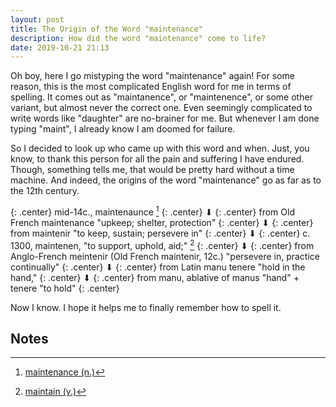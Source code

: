 ```yaml
---
layout: post
title: The Origin of the Word "maintenance"
description: How did the word "maintenance" come to life?
date: 2019-10-21 21:13
---
```


Oh boy, here I go mistyping the word "maintenance" again! For some reason, this is the most complicated English word for me in terms of spelling. It comes out as "maintanence", or "maintenence", or some other variant, but almost never the correct one. Even seemingly complicated to write words like "daughter" are no-brainer for me. But whenever I am done typing "maint", I already know I am doomed for failure.

So I decided to look up who came up with this word and when. Just, you know, to thank this person for all the pain and suffering I have endured. Though, something tells me, that would be pretty hard without a time machine. And indeed, the origins of the word "maintenance" go as far as to the 12th century.

{: .center}
mid-14c., maintenaunce [^1]
{: .center}
 ⬇︎
{: .center}
from Old French maintenance "upkeep; shelter, protection"
{: .center}
⬇︎
{: .center}
from maintenir "to keep, sustain; persevere in"
{: .center}
⬇︎︎︎
{: .center}
c. 1300, maintenen, "to support, uphold, aid;" [^2]
{: .center}
⬇︎
{: .center}
from Anglo-French meintenir (Old French maintenir, 12c.) "persevere in, practice continually"
{: .center}
⬇︎︎︎︎︎︎︎︎︎︎︎︎︎︎︎︎︎︎︎︎
{: .center}
from Latin manu tenere "hold in the hand,"︎︎
{: .center}
︎︎︎︎︎︎︎︎︎⬇︎
{: .center}
from manu, ablative of manus "hand" + tenere "to hold"
{: .center}

Now I know. I hope it helps me to finally remember how to spell it.

## Notes

[^1]: <a href="https://www.etymonline.com/word/maintenance">maintenance (n.)</a>
[^2]: <a href="https://www.etymonline.com/word/maintain">maintain (v.)</a>
